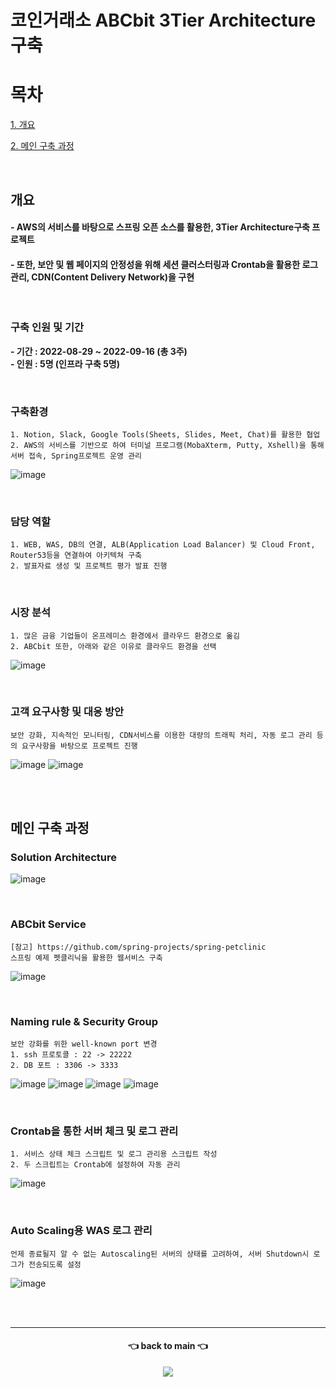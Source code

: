 # 코인거래소 ABCbit 3Tier Architecture 구축

# 목차
[1. 개요](#개요)

[2. 메인 구축 과정](#메인-구축-과정)

<br/>

## 개요
#### - AWS의 서비스를 바탕으로 스프링 오픈 소스를 활용한, 3Tier Architecture구축 프로젝트
#### - 또한, 보안 및 웹 페이지의 안정성을 위해 세션 클러스터링과 Crontab을 활용한 로그 관리, CDN(Content Delivery Network)을 구현

<br/>

### 구축 인원 및 기간
<b> - 기간 : 2022-08-29 ~ 2022-09-16 (총 3주) </b> <br/>
<b> - 인원 : 5명 (인프라 구축 5명) </b>

<br/>

### 구축환경
```
1. Notion, Slack, Google Tools(Sheets, Slides, Meet, Chat)를 활용한 협업
2. AWS의 서비스를 기반으로 하여 터미널 프로그램(MobaXterm, Putty, Xshell)을 통해 서버 접속, Spring프로젝트 운영 관리
```
![image](https://user-images.githubusercontent.com/84059211/212465172-da9c20cc-e6ef-4f57-aff9-c002b8db74fa.png)

<br/>

### 담당 역할
```
1. WEB, WAS, DB의 연결, ALB(Application Load Balancer) 및 Cloud Front, Router53등을 연결하여 아키텍쳐 구축
2. 발표자료 생성 및 프로젝트 평가 발표 진행
```

<br/>

### 시장 분석
```
1. 많은 금융 기업들이 온프레미스 환경에서 클라우드 환경으로 옮김
2. ABCbit 또한, 아래와 같은 이유로 클라우드 환경을 선택
```
![image](https://user-images.githubusercontent.com/84059211/212464910-5fef4c1d-de15-4eb6-9bd9-7d36374e12c0.png)

<br/>

### 고객 요구사항 및 대응 방안
```
보안 강화, 지속적인 모니터링, CDN서비스를 이용한 대량의 트래픽 처리, 자동 로그 관리 등의 요구사항을 바탕으로 프로젝트 진행 
```
![image](https://user-images.githubusercontent.com/84059211/212464883-c92f3f0c-bd87-4922-8d7e-f7a8b5a00e92.png)
![image](https://user-images.githubusercontent.com/84059211/212464891-24f99dfe-45d7-4871-8445-09e41cc27152.png)

<br/><br/>

## 메인 구축 과정
### Solution Architecture
![image](https://user-images.githubusercontent.com/84059211/212464998-2c844cef-1be6-455d-837b-d77c7e6cd237.png)

<br/>

### ABCbit Service
```
[참고] https://github.com/spring-projects/spring-petclinic
스프링 예제 펫클리닉을 활용한 웹서비스 구축
```
![image](https://user-images.githubusercontent.com/84059211/212465902-0a649d0d-e2eb-434d-9bd8-ad36b0fb775a.png)

<br/>

### Naming rule & Security Group
```
보안 강화를 위한 well-known port 변경
1. ssh 프로토콜 : 22 -> 22222
2. DB 포트 : 3306 -> 3333
```
![image](https://user-images.githubusercontent.com/84059211/212465497-3889ddff-b421-4b1c-8931-48de66aebf0c.png)
![image](https://user-images.githubusercontent.com/84059211/212465556-3d114e6b-c45c-4135-beba-32e43cd1f1bd.png)
![image](https://user-images.githubusercontent.com/84059211/212465566-1623f325-898a-4f33-801b-848f80f2aa94.png)
![image](https://user-images.githubusercontent.com/84059211/212465692-b8a169c7-633e-48a5-947c-7db5452bdc29.png)

<br/>

### Crontab을 통한 서버 체크 및 로그 관리
```
1. 서비스 상태 체크 스크립트 및 로그 관리용 스크립트 작성
2. 두 스크립트는 Crontab에 설정하여 자동 관리
```
![image](https://user-images.githubusercontent.com/84059211/212465616-41c4504c-d263-4d42-9544-0f6dc6273421.png)

<br/>

### Auto Scaling용 WAS 로그 관리
```
언제 종료될지 알 수 없는 Autoscaling된 서버의 상태를 고려하여, 서버 Shutdown시 로그가 전송되도록 설정
```
![image](https://user-images.githubusercontent.com/84059211/212465673-9fd0118f-8543-4163-988a-b4ebb628e6c4.png)

<br/><br/>
***

<div align=center>
<h4> 👈 back to main 👈 </h4>
<a href="https://github.com/bbyu2"> 
<img src="https://img.shields.io/endpoint?label=bbyu2&logo=github&style=for-the-badge&url=https%3A%2F%2Fgithub.com%2Fbbyu2%2F"/>
</a>
</div>
